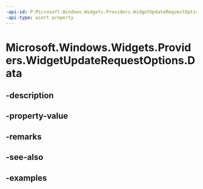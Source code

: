 ```yaml
---
-api-id: P:Microsoft.Windows.Widgets.Providers.WidgetUpdateRequestOptions.Data
-api-type: winrt property
---
```


# Microsoft.Windows.Widgets.Providers.WidgetUpdateRequestOptions.Data

<!--
public string Data { get; set; }
-->


## -description

## -property-value

## -remarks

## -see-also

## -examples


